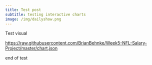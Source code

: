 ```yaml
---
title: Test post
subtitle: testing interactive charts
image: /img/dailyshow.png
---
```


Test visual

https://raw.githubusercontent.com/BrianBehnke/Week5-NFL-Salary-Project/master/chart.json


      

end of test
